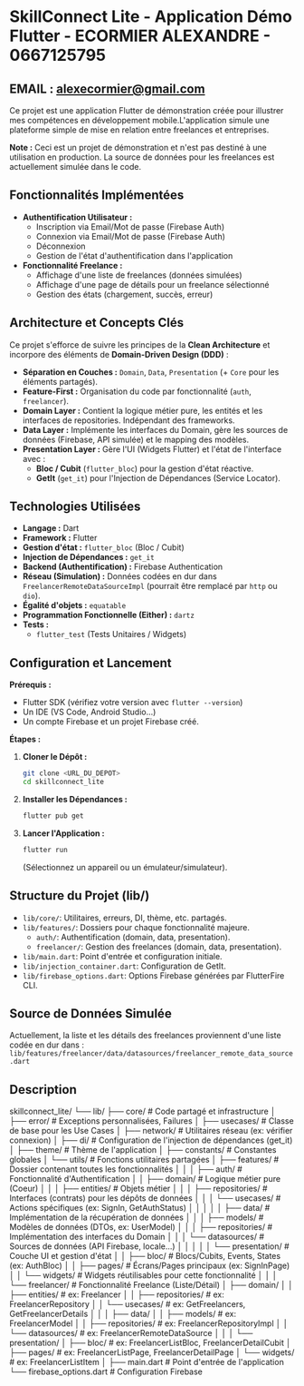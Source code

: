 
# SkillConnect Lite - Application Démo Flutter - ECORMIER ALEXANDRE - 0667125795
## EMAIL : alexecormier@gmail.com

Ce projet est une application Flutter de démonstration créée pour illustrer mes compétences en développement mobile.L'application simule une plateforme simple de mise en relation entre freelances et entreprises.

**Note :** Ceci est un projet de démonstration et n'est pas destiné à une utilisation en production. La source de données pour les freelances est actuellement simulée dans le code.

## Fonctionnalités Implémentées

* **Authentification Utilisateur :**
    * Inscription via Email/Mot de passe (Firebase Auth)
    * Connexion via Email/Mot de passe (Firebase Auth)
    * Déconnexion
    * Gestion de l'état d'authentification dans l'application
* **Fonctionnalité Freelance :**
    * Affichage d'une liste de freelances (données simulées)
    * Affichage d'une page de détails pour un freelance sélectionné
    * Gestion des états (chargement, succès, erreur)

## Architecture et Concepts Clés

Ce projet s'efforce de suivre les principes de la **Clean Architecture** et incorpore des éléments de **Domain-Driven Design (DDD)** :

* **Séparation en Couches :** `Domain`, `Data`, `Presentation` (+ `Core` pour les éléments partagés).
* **Feature-First :** Organisation du code par fonctionnalité (`auth`, `freelancer`).
* **Domain Layer :** Contient la logique métier pure, les entités et les interfaces de repositories. Indépendant des frameworks.
* **Data Layer :** Implémente les interfaces du Domain, gère les sources de données (Firebase, API simulée) et le mapping des modèles.
* **Presentation Layer :** Gère l'UI (Widgets Flutter) et l'état de l'interface avec :
    * **Bloc / Cubit** (`flutter_bloc`) pour la gestion d'état réactive.
    * **GetIt** (`get_it`) pour l'Injection de Dépendances (Service Locator).

## Technologies Utilisées

* **Langage :** Dart
* **Framework :** Flutter
* **Gestion d'état :** `flutter_bloc` (Bloc / Cubit)
* **Injection de Dépendances :** `get_it`
* **Backend (Authentification) :** Firebase Authentication
* **Réseau (Simulation) :** Données codées en dur dans `FreelancerRemoteDataSourceImpl` (pourrait être remplacé par `http` ou `dio`).
* **Égalité d'objets :** `equatable`
* **Programmation Fonctionnelle (Either) :** `dartz`
* **Tests :**
    * `flutter_test` (Tests Unitaires / Widgets)


## Configuration et Lancement

**Prérequis :**

* Flutter SDK (vérifiez votre version avec `flutter --version`)
* Un IDE (VS Code, Android Studio...)
* Un compte Firebase et un projet Firebase créé.

**Étapes :**

1.  **Cloner le Dépôt :**
    ```bash
    git clone <URL_DU_DEPOT>
    cd skillconnect_lite
    ```


3.  **Installer les Dépendances :**
    ```bash
    flutter pub get
    ```

4.  **Lancer l'Application :**
    ```bash
    flutter run
    ```
    (Sélectionnez un appareil ou un émulateur/simulateur).

## Structure du Projet (lib/)

* `lib/core/`: Utilitaires, erreurs, DI, thème, etc. partagés.
* `lib/features/`: Dossiers pour chaque fonctionnalité majeure.
    * `auth/`: Authentification (domain, data, presentation).
    * `freelancer/`: Gestion des freelances (domain, data, presentation).
* `lib/main.dart`: Point d'entrée et configuration initiale.
* `lib/injection_container.dart`: Configuration de GetIt.
* `lib/firebase_options.dart`: Options Firebase générées par FlutterFire CLI.

## Source de Données Simulée

Actuellement, la liste et les détails des freelances proviennent d'une liste codée en dur dans :
`lib/features/freelancer/data/datasources/freelancer_remote_data_source.dart`

## Description
skillconnect_lite/
└── lib/
    ├── core/                     # Code partagé et infrastructure
    │   ├── error/                # Exceptions personnalisées, Failures
    │   ├── usecases/             # Classe de base pour les Use Cases 
    │   ├── network/              # Utilitaires réseau (ex: vérifier connexion)
    │   ├── di/                   # Configuration de l'injection de dépendances (get_it)
    │   ├── theme/                # Thème de l'application
    │   ├── constants/            # Constantes globales
    │   └── utils/                # Fonctions utilitaires partagées
    │
    ├── features/                 # Dossier contenant toutes les fonctionnalités
    │   │
    │   ├── auth/                 # Fonctionnalité d'Authentification
    │   │   ├── domain/           # Logique métier pure (Coeur)
    │   │   │   ├── entities/     # Objets métier
    │   │   │   ├── repositories/ # Interfaces (contrats) pour les dépôts de données
    │   │   │   └── usecases/     # Actions spécifiques (ex: SignIn, GetAuthStatus)
    │   │   │
    │   │   ├── data/             # Implémentation de la récupération de données
    │   │   │   ├── models/       # Modèles de données (DTOs, ex: UserModel)
    │   │   │   ├── repositories/ # Implémentation des interfaces du Domain
    │   │   │   └── datasources/  # Sources de données (API Firebase, locale...)
    │   │   │
    │   │   └── presentation/     # Couche UI et gestion d'état
    │   │       ├── bloc/         # Blocs/Cubits, Events, States (ex: AuthBloc)
    │   │       ├── pages/        # Écrans/Pages principaux (ex: SignInPage)
    │   │       └── widgets/      # Widgets réutilisables pour cette fonctionnalité
    │   │
    │   └── freelancer/           # Fonctionnalité Freelance (Liste/Détail)
    │       ├── domain/
    │       │   ├── entities/     # ex: Freelancer
    │       │   ├── repositories/ # ex: FreelancerRepository
    │       │   └── usecases/     # ex: GetFreelancers, GetFreelancerDetails
    │       │
    │       ├── data/
    │       │   ├── models/       # ex: FreelancerModel
    │       │   ├── repositories/ # ex: FreelancerRepositoryImpl
    │       │   └── datasources/  # ex: FreelancerRemoteDataSource
    │       │
    │       └── presentation/
    │           ├── bloc/         # ex: FreelancerListBloc, FreelancerDetailCubit
    │           ├── pages/        # ex: FreelancerListPage, FreelancerDetailPage
    │           └── widgets/      # ex: FreelancerListItem
    │
    ├── main.dart                 # Point d'entrée de l'application 
    └── firebase_options.dart     # Configuration Firebase 